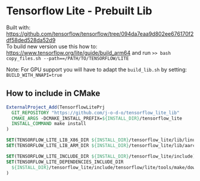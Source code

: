 # Tensorflow Lite - Prebuilt Lib

Built with: https://github.com/tensorflow/tensorflow/tree/094da7eaa9d802ee676170f2df58ded528da52d9 </br>
To build new version use this how to: https://www.tensorflow.org/lite/guide/build_arm64 and run `>> bash copy_files.sh --path==/PATH/TO/TENSORFLOW/LITE`

Note: For GPU support you will have to adapt the `build_lib.sh` by setting: `BUILD_WITH_NNAPI=true`

## How to include in CMake
```CMake
ExternalProject_Add(TensorflowLitePrj
  GIT_REPOSITORY "https://github.com/j-o-d-o/tensorflow_lite_lib"
  CMAKE_ARGS -DCMAKE_INSTALL_PREFIX=${INSTALL_DIR}/tensorflow_lite
  INSTALL_COMMAND make install
)

SET(TENSORFLOW_LITE_LIB_X86_DIR ${INSTALL_DIR}/tensorflow_lite/lib/linux_x86_64/lib)
SET(TENSORFLOW_LITE_LIB_ARM_DIR ${INSTALL_DIR}/tensorflow_lite/lib/aarch64_armv8-a/lib)

SET(TENSORFLOW_LITE_INCLUDE_DIR ${INSTALL_DIR}/tensorflow_lite/include)
SET(TENSORFLOW_LITE_DEPENDENCIES_INCLUDE_DIR 
  ${INSTALL_DIR}/tensorflow_lite/include/tensorflow/lite/tools/make/downloads/flatbuffers/include
)
```